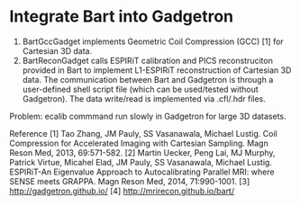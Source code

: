 
# Integrate Bart into Gadgetron
1. BartGccGadget implements Geometric Coil Compression (GCC) [1] for Cartesian 3D data. 
2. BartReconGadget calls ESPIRiT calibration and PICS reconstruciton provided in Bart to implement L1-ESPIRiT reconstruction of Cartesian 3D data. The communication between Bart and Gadgetron is through a user-defined shell script file (which can be used/tested without Gadgetron). The data write/read is implemented via .cfl/.hdr files.


Problem: ecalib commmand run slowly in Gadgetron for large 3D datasets.

Reference
[1] Tao Zhang, JM Pauly, SS Vasanawala, Michael Lustig. Coil Compression for Accelerated Imaging with Cartesian Sampling. Magn Reson Med, 2013, 69:571-582.
[2] Martin Uecker, Peng Lai, MJ Murphy, Patrick Virtue, Micahel Elad, JM Pauly, SS Vasanawala, Michael Lustig. ESPIRiT-An Eigenvalue Approach to Autocalibrating Parallel MRI: where SENSE meets GRAPPA. Magn Reson Med, 2014, 71:990-1001.
[3] http://gadgetron.github.io/
[4] http://mrirecon.github.io/bart/
